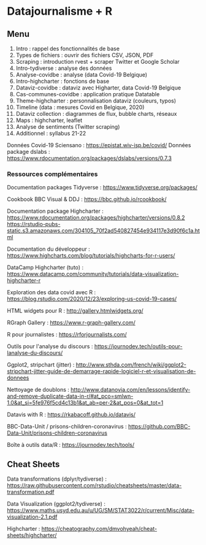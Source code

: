 # Datajournalisme + R 

## Menu

1. Intro : rappel des fonctionnalités de base
2. Types de fichiers : ouvrir des fichiers CSV, JSON, PDF
3. Scraping : introduction rvest + scraper Twitter et Google Scholar
4. Intro-tydiverse : analyse des données
5. Analyse-covidbe : analyse (data Covid-19 Belgique)
6. Intro-highcharter : fonctions de base
7. Dataviz-covidbe : dataviz avec Higharter, data Covid-19 Belgique
8. Cas-communes-covidbe : application pratique Datatable
9. Theme-highcharter : personnalisation dataviz (couleurs, typos)
10. Timeline (data : mesures Covid en Belgique, 2020)
11. Dataviz collection : diagrammes de flux, bubble charts, réseaux
12. Maps : highcharter, leaflet
13. Analyse de sentiments (Twitter scraping)
14. Additionnel : syllabus 21-22

Données Covid-19 Sciensano : https://epistat.wiv-isp.be/covid/
Données package dslabs : https://www.rdocumentation.org/packages/dslabs/versions/0.7.3

### Ressources complémentaires

Documentation packages Tidyverse : https://www.tidyverse.org/packages/

Cookbook BBC Visual & DDJ : https://bbc.github.io/rcookbook/

Documentation package Highcharter : https://www.rdocumentation.org/packages/highcharter/versions/0.8.2
https://rstudio-pubs-static.s3.amazonaws.com/304105_70f2ad540827454e934117e3d90f6c1a.html

Documentation du développeur : https://www.highcharts.com/blog/tutorials/highcharts-for-r-users/

DataCamp Highcharter (tuto) : https://www.datacamp.com/community/tutorials/data-visualization-highcharter-r

Exploration des data covid avec R : https://blog.rstudio.com/2020/12/23/exploring-us-covid-19-cases/

HTML widgets pour R : http://gallery.htmlwidgets.org/

RGraph Gallery : https://www.r-graph-gallery.com/

R pour journalistes : https://rforjournalists.com/

Outils pour l'analyse du discours : https://journodev.tech/outils-pour-lanalyse-du-discours/

Ggplot2, stripchart (jitter) : http://www.sthda.com/french/wiki/ggplot2-stripchart-jitter-guide-de-demarrage-rapide-logiciel-r-et-visualisation-de-donnees

Nettoyage de doublons : http://www.datanovia.com/en/lessons/identify-and-remove-duplicate-data-in-r/#at_pco=smlwn-1.0&at_si=5fe976f5cd4c13b1&at_ab=per-2&at_pos=0&at_tot=1

Datavis with R : https://rkabacoff.github.io/datavis/

BBC-Data-Unit / prisons-children-coronavirus  : https://github.com/BBC-Data-Unit/prisons-children-coronavirus

Boîte à outils data/R : https://journodev.tech/tools/ 

## Cheat Sheets

Data transformations (dplyr/tydiverse) : https://raw.githubusercontent.com/rstudio/cheatsheets/master/data-transformation.pdf

Data Visualization (ggplot2/tydiverse) : https://www.maths.usyd.edu.au/u/UG/SM/STAT3022/r/current/Misc/data-visualization-2.1.pdf

Highcharter : https://cheatography.com/dmvohyeah/cheat-sheets/highcharter/

